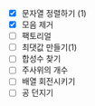 - [x] 문자열 정렬하기 (1)
- [x] 모음 제거
- [ ] 팩토리얼
- [ ] 최댓값 만들기(1)
- [ ] 합성수 찾기
- [ ] 주사위의 개수
- [ ] 배열 회전시키기
- [ ] 공 던지기
